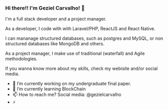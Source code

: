 ### Hi there!! I'm Geziel Carvalho! 👋

I'm a full stack developer and a project manager.

As a developer, I code with with Laravel/PHP, ReactJS and React Native.

I can mananage structured databases, such as postgres and MySQL, or non structured databases like MongoDB and others.

As a project manager, I make use of traditional (waterfall) and Agile methodologies.

If you wanna know more about my skills, check my webisite and/or social media.

- 🔭 I’m currently working on my undergraduate final paper.
- 🌱 I’m currently learning BlockChain
- 📫 How to reach me? Social media: @gezielcarvalho
- ⚡

<!--
**gezielcarvalho/gezielcarvalho** is a ✨ _special_ ✨ repository because its `README.md` (this file) appears on your GitHub profile.

Here are some ideas to get you started:

- 🔭 I’m currently working on ...
- 🌱 I’m currently learning ...
- 👯 I’m looking to collaborate on ...
- 🤔 I’m looking for help with ...
- 💬 Ask me about ...
- 📫 How to reach me: ...
- 😄 Pronouns: ...
- ⚡ Fun fact: ...
-->
